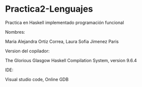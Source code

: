 # Practica2-Lenguajes
Practica en Haskell implementado programación funcional

Nombres:

Maria Alejandra Ortiz Correa, Laura Sofia Jimenez Paris

Version del copilador:

The Glorious Glasgow Haskell Compilation System, version 9.6.4

IDE:

Visual studio code, Online GDB
